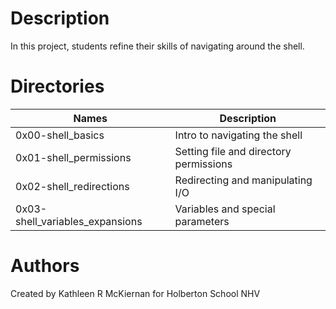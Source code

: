 # Description
In this project, students refine their skills of navigating around the shell.

# Directories
Names | Description
------|-----------------------
0x00-shell_basics | Intro to navigating the shell
0x01-shell_permissions | Setting file and directory permissions
0x02-shell_redirections | Redirecting and manipulating I/O
0x03-shell_variables_expansions | Variables and special parameters

# Authors
Created by Kathleen R McKiernan for Holberton School NHV